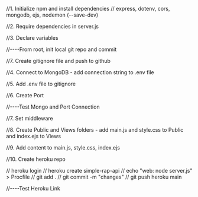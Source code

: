 //1. Initialize npm and install dependencies
// express, dotenv, cors, mongodb, ejs, nodemon (--save-dev)

//2. Require dependencies in server.js

//3. Declare variables

//----From root, init local git repo and commit

//7. Create gitignore file and push to github

//4. Connect to MongoDB - add connection string to .env file

//5. Add .env file to gitignore

//6. Create Port

//----Test Mongo and Port Connection

//7. Set middleware

//8. Create Public and Views folders - add main.js and style.css to Public and index.ejs to Views

//9. Add content to main.js, style.css, index.ejs

//10. Create heroku repo

// heroku login
// heroku create simple-rap-api
// echo "web: node server.js" > Procfile
// git add . 
// git commit -m "changes"
// git push heroku main

//----Test Heroku Link
